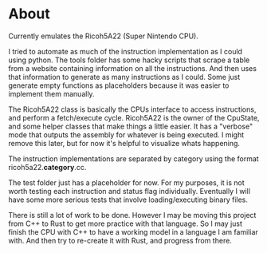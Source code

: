 # About
Currently emulates the Ricoh5A22 (Super Nintendo CPU).

I tried to automate as much of the instruction implementation as I could using python. The tools folder has some hacky scripts that scrape a table from a website containing information on all the instructions. And then uses that information to generate as many instructions as I could. Some just generate empty functions as placeholders because it was easier to implement them manually.

The Ricoh5A22 class is basically the CPUs interface to access instructions, and perform a fetch/execute cycle. Ricoh5A22 is the owner of the CpuState, and some helper classes that make things a little easier. It has a "verbose" mode that outputs the assembly for whatever is being executed. I might remove this later, but for now it's helpful to visualize whats happening.

The instruction implementations are separated by category using the format ricoh5a22.**category**.cc.

The test folder just has a placeholder for now. For my purposes, it is not worth testing each instruction and status flag individually. Eventually I will have some more serious tests that involve loading/executing binary files.

There is still a lot of work to be done. However I may be moving this project from C++ to Rust to get more practice with that language. So I may just finish the CPU with C++ to have a working model in a language I am familiar with. And then try to re-create it with Rust, and progress from there.
